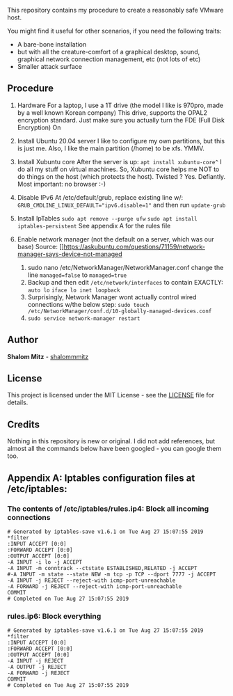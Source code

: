 
This repository contains my procedure to create a reasonably safe VMware host.

You might find it useful for other scenarios, if you need the following traits:
  
   - A bare-bone installation
   - but with all the creature-comfort of a graphical desktop, sound, graphical network connection management, etc (not lots of etc)
   - Smaller attack surface

## Procedure

1. Hardware
   For a laptop, I use a 1T drive (the model I like is 970pro, made by a well known Korean company)
   This drive, supports the OPAL2 encryption standard. Just make sure you actually turn the FDE (Full Disk Encryption) On

2. Install Ubuntu 20.04 server
   I like to configure my own partitions, but this is just me.
   Also, I like the main partition (/home) to be xfs. YMMV.

3. Install Xubuntu core
   After the server is up: `apt install xubuntu-core^`
   I do all my stuff on virtual machines. So, Xubuntu core helps me NOT to do things on the host (which protects the host). Twisted ? Yes. Defiantly.
   Most important: no browser :-)

4. Disable IPv6
   At /etc/default/grub, replace existing line w/:
       `GRUB_CMDLINE_LINUX_DEFAULT="ipv6.disable=1"`
   and then run `update-grub`

5. Install IpTables
   `sudo apt remove --purge ufw`
   `sudo apt install iptables-persistent`
   See appendix A for the rules file

6. Enable network manager (not the default on a server, which was our base)
   Source:
   []https://askubuntu.com/questions/71159/network-manager-says-device-not-managed

     1. sudo nano /etc/NetworkManager/NetworkManager.conf
        change the line `managed=false` to `managed=true`
     2. Backup and then edit `/etc/network/interfaces` to contain EXACTLY:
       `auto lo`
       `iface lo inet loopback`
     3.  Surprisingly, Network Manager wont actually control wired connections w/the below step:
        `sudo touch /etc/NetworkManager/conf.d/10-globally-managed-devices.conf`
     4. `sudo service network-manager restart`

## Author

**Shalom Mitz** - [shalommmitz](https://github.com/shalommmitz)

## License

This project is licensed under the MIT License - see the [LICENSE](LICENSE ) file for details.

## Credits
Nothing in this repository is new or original.
I did not add references, but almost all the commands below have been googled - you can google them too.


## Appendix A: Iptables configuration files at /etc/iptables:

### The contents of /etc/iptables/rules.ip4: Block all incoming connections

```
# Generated by iptables-save v1.6.1 on Tue Aug 27 15:07:55 2019
*filter
:INPUT ACCEPT [0:0]
:FORWARD ACCEPT [0:0]
:OUTPUT ACCEPT [0:0]
-A INPUT -i lo -j ACCEPT
-A INPUT -m conntrack --ctstate ESTABLISHED,RELATED -j ACCEPT
#-A INPUT -m state --state NEW -m tcp -p TCP --dport 7777 -j ACCEPT
-A INPUT -j REJECT --reject-with icmp-port-unreachable
-A FORWARD -j REJECT --reject-with icmp-port-unreachable
COMMIT
# Completed on Tue Aug 27 15:07:55 2019
```

### rules.ip6: Block everything
```
# Generated by iptables-save v1.6.1 on Tue Aug 27 15:07:55 2019
*filter
:INPUT ACCEPT [0:0]
:FORWARD ACCEPT [0:0]
:OUTPUT ACCEPT [0:0]
-A INPUT -j REJECT
-A OUTPUT -j REJECT
-A FORWARD -j REJECT
COMMIT
# Completed on Tue Aug 27 15:07:55 2019
```
